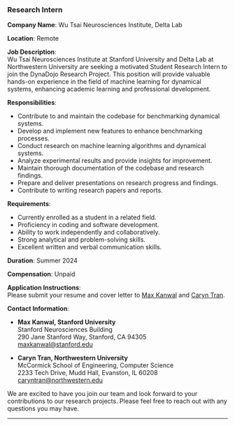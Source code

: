 ### Research Intern

**Company Name**: Wu Tsai Neurosciences Institute, Delta Lab

**Location**: Remote

**Job Description**:  
Wu Tsai Neurosciences Institute at Stanford University and Delta Lab at Northwestern University are seeking a motivated Student Research Intern to join the DynaDojo Research Project. This position will provide valuable hands-on experience in the field of machine learning for dynamical systems, enhancing academic learning and professional development.

**Responsibilities**:
- Contribute to and maintain the codebase for benchmarking dynamical systems.
- Develop and implement new features to enhance benchmarking processes.
- Conduct research on machine learning algorithms and dynamical systems.
- Analyze experimental results and provide insights for improvement.
- Maintain thorough documentation of the codebase and research findings.
- Prepare and deliver presentations on research progress and findings.
- Contribute to writing research papers and reports.

**Requirements**:
- Currently enrolled as a student in a related field.
- Proficiency in coding and software development.
- Ability to work independently and collaboratively.
- Strong analytical and problem-solving skills.
- Excellent written and verbal communication skills.

**Duration**: Summer 2024

**Compensation**: Unpaid

**Application Instructions**:  
Please submit your resume and cover letter to [Max Kanwal](mailto:maxkanwal@stanford.edu) and [Caryn Tran](mailto:caryntran@northwestern.edu).

**Contact Information**:
- **Max Kanwal, Stanford University**  
  Stanford Neurosciences Building  
  290 Jane Stanford Way, Stanford, CA 94305  
  [maxkanwal@stanford.edu](mailto:maxkanwal@stanford.edu)

- **Caryn Tran, Northwestern University**  
  McCormick School of Engineering, Computer Science  
  2233 Tech Drive, Mudd Hall, Evanston, IL 60208  
  [caryntran@northwestern.edu](mailto:caryntran@northwestern.edu)

We are excited to have you join our team and look forward to your contributions to our research projects. Please feel free to reach out with any questions you may have.

---
